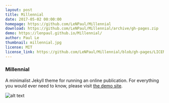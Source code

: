 ```yaml
---
layout: post
title: Millennial
date: 2017-05-02 00:00:00
homepage: https://github.com/LeNPaul/Millennial
download: https://github.com/LeNPaul/Millennial/archive/gh-pages.zip
demo: https://lenpaul.github.io/Millennial/
author: Paul Le
thumbnail: millennial.jpg
license: MIT
license_link: https://github.com/LeNPaul/Millennial/blob/gh-pages/LICENSE
---
```


### Millennial

A minimalist Jekyll theme for running an online publication. For everything you would ever need to know, please visit [the demo site](https://lenpaul.github.io/Millennial/).

![alt text](https://cloud.githubusercontent.com/assets/8409329/25604814/a810a4b6-2ed4-11e7-955d-e6ead13c436c.jpg "Millennial Demo Image")
